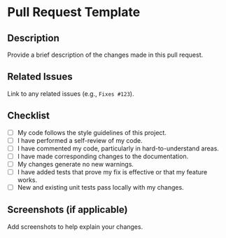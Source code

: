 # Pull Request Template

## Description

Provide a brief description of the changes made in this pull request.

## Related Issues

Link to any related issues (e.g., `Fixes #123`).

## Checklist

- [ ] My code follows the style guidelines of this project.
- [ ] I have performed a self-review of my code.
- [ ] I have commented my code, particularly in hard-to-understand areas.
- [ ] I have made corresponding changes to the documentation.
- [ ] My changes generate no new warnings.
- [ ] I have added tests that prove my fix is effective or that my feature works.
- [ ] New and existing unit tests pass locally with my changes.

## Screenshots (if applicable)

Add screenshots to help explain your changes.
